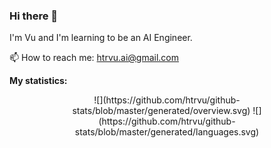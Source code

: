 ### Hi there 👋

I'm Vu and I'm learning to be an AI Engineer.

📫 How to reach me: htrvu.ai@gmail.com

**My statistics:**
<p align="center">
![](https://github.com/htrvu/github-stats/blob/master/generated/overview.svg)
![](https://github.com/htrvu/github-stats/blob/master/generated/languages.svg)
</p>


<!--
- 🔭 I’m currently working on ...
- 🌱 I’m currently learning ...
- 👯 I’m looking to collaborate on ...
- 🤔 I’m looking for help with ...
- 💬 Ask me about ...
- 📫 How to reach me: ...
- 😄 Pronouns: ...
- ⚡ Fun fact: ...
-->

